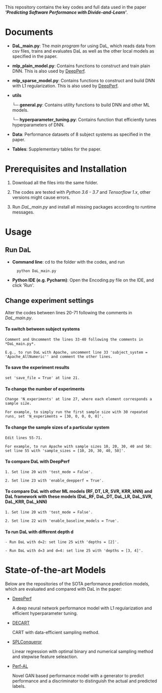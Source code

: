 This repository contains the key codes and full data used in the paper **_'Predicting Software Performance with Divide-and-Learn'_**.

# Documents

- **DaL_main.py**: 
The *main program* for using DaL, which reads data from csv files, trains and evaluates DaL as well as the other local models as specified in the paper.

- **mlp_plain_model.py**:
Contains functions to construct and train plain DNN. This is also used by [DeepPerf](https://github.com/DeepPerf/DeepPerf).
    
- **mlp_sparse_model.py**:
Contains functions to construct and build DNN with L1 regularization. This is also used by [DeepPerf](https://github.com/DeepPerf/DeepPerf).

- **utils**

    └─ **general.py**:
    Contains utility functions to build DNN and other ML models.
    
    └─ **hyperparameter_tuning.py**:
    Contains function that efficiently tunes hyperparameters of DNN.
    

- **Data**:
Performance datasets of 8 subject systems as specified in the paper.

- **Tables**:
Supplementary tables for the paper.

# Prerequisites and Installation
1. Download all the files into the same folder.

2. The codes are tested with *Python 3.6 - 3.7* and *Tensorflow 1.x*, other versions might cause errors.

3. Run *DaL_main.py* and install all missing packages according to runtime messages.

# Usage
## Run DaL
- **Command line**: cd to the folder with the codes, and run

        python DaL_main.py
        
- **Python IDE (e.g. Pycharm)**: Open the Encoding.py file on the IDE, and click 'Run'.



## Change experiment settings
Alter the codes between lines 20-71 following the comments in *DaL_main.py*.

#### To switch between subject systems
    Comment and Uncomment the lines 33-40 following the comments in *DaL_main.py*.

    E.g., to run DaL with Apache, uncomment line 33 'subject_system = 'Apache_AllNumeric'' and comment the other lines.


#### To save the experiment results
    set 'save_file = True' at line 21.


#### To change the number of experiments
    Change 'N_experiments' at line 27, where each element corresponds a sample size. 

    For example, to simply run the first sample size with 30 repeated runs, set 'N_experiments = [30, 0, 0, 0, 0]'.

#### To change the sample sizes of a particular system
    Edit lines 55-71.

    For example, to run Apache with sample sizes 10, 20, 30, 40 and 50: set line 55 with 'sample_sizes = [10, 20, 30, 40, 50]'.


#### To compare DaL with DeepPerf
    1. Set line 20 with 'test_mode = False'.

    2. Set line 23 with 'enable_deepperf = True'.


#### To compare DaL with other ML models (RF, DT, LR, SVR, KRR, kNN) and DaL framework with these models (DaL_RF, DaL_DT, DaL_LR, DaL_SVR, DaL_KRR, DaL_kNN)
    1. Set line 20 with 'test_mode = False'.

    2. Set line 22 with 'enable_baseline_models = True'.


#### To run DaL with different depth d
    - Run DaL with d=2: set line 25 with 'depths = [2]'.

    - Run DaL with d=3 and d=4: set line 25 with 'depths = [3, 4]'.


# State-of-the-art Models
Below are the repositories of the SOTA performance prediction models, which are evaluated and compared with DaL in the paper:

- [DeepPerf](https://github.com/DeepPerf/DeepPerf)

    A deep neural network performance model with L1 regularization and efficient hyperparameter tuning.

- [DECART](https://github.com/jmguo/DECART)

    CART with data-efficient sampling method.

- [SPLConqueror](https://github.com/se-sic/SPLConqueror)

    Linear regression with optimal binary and numerical sampling method and stepwise feature seleaction.

- [Perf-AL](https://github.com/GANPerf/GANPerf)

    Novel GAN based performance model with a generator to predict performance and a discriminator to distinguish the actual and predicted labels.
